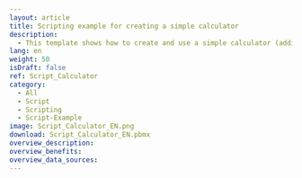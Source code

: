 ```yaml
---
layout: article
title: Scripting example for creating a simple calculator
description: 
  - This template shows how to create and use a simple calculator (addition and subtraction).
lang: en
weight: 50
isDraft: false
ref: Script_Calculator
category:
  - All
  - Script
  - Scripting
  - Script-Example
image: Script_Calculator_EN.png
download: Script_Calculator_EN.pbmx
overview_description:
overview_benefits:
overview_data_sources:
---
```

